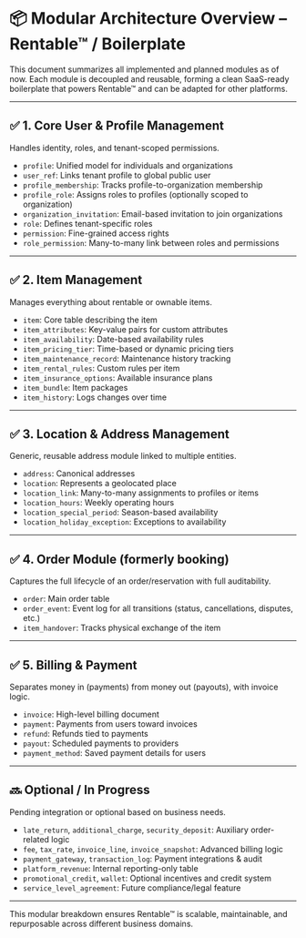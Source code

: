 
# 📦 Modular Architecture Overview – Rentable™ / Boilerplate

This document summarizes all implemented and planned modules as of now. Each module is decoupled and reusable, forming a clean SaaS-ready boilerplate that powers Rentable™ and can be adapted for other platforms.

---

## ✅ 1. Core User & Profile Management

Handles identity, roles, and tenant-scoped permissions.

- `profile`: Unified model for individuals and organizations
- `user_ref`: Links tenant profile to global public user
- `profile_membership`: Tracks profile-to-organization membership
- `profile_role`: Assigns roles to profiles (optionally scoped to organization)
- `organization_invitation`: Email-based invitation to join organizations
- `role`: Defines tenant-specific roles
- `permission`: Fine-grained access rights
- `role_permission`: Many-to-many link between roles and permissions

---

## ✅ 2. Item Management

Manages everything about rentable or ownable items.

- `item`: Core table describing the item
- `item_attributes`: Key-value pairs for custom attributes
- `item_availability`: Date-based availability rules
- `item_pricing_tier`: Time-based or dynamic pricing tiers
- `item_maintenance_record`: Maintenance history tracking
- `item_rental_rules`: Custom rules per item
- `item_insurance_options`: Available insurance plans
- `item_bundle`: Item packages
- `item_history`: Logs changes over time

---

## ✅ 3. Location & Address Management

Generic, reusable address module linked to multiple entities.

- `address`: Canonical addresses
- `location`: Represents a geolocated place
- `location_link`: Many-to-many assignments to profiles or items
- `location_hours`: Weekly operating hours
- `location_special_period`: Season-based availability
- `location_holiday_exception`: Exceptions to availability

---

## ✅ 4. Order Module (formerly booking)

Captures the full lifecycle of an order/reservation with full auditability.

- `order`: Main order table
- `order_event`: Event log for all transitions (status, cancellations, disputes, etc.)
- `item_handover`: Tracks physical exchange of the item

---

## ✅ 5. Billing & Payment

Separates money in (payments) from money out (payouts), with invoice logic.

- `invoice`: High-level billing document
- `payment`: Payments from users toward invoices
- `refund`: Refunds tied to payments
- `payout`: Scheduled payments to providers
- `payment_method`: Saved payment details for users

---

## 🔜 Optional / In Progress

Pending integration or optional based on business needs.

- `late_return`, `additional_charge`, `security_deposit`: Auxiliary order-related logic
- `fee`, `tax_rate`, `invoice_line`, `invoice_snapshot`: Advanced billing logic
- `payment_gateway`, `transaction_log`: Payment integrations & audit
- `platform_revenue`: Internal reporting-only table
- `promotional_credit`, `wallet`: Optional incentives and credit system
- `service_level_agreement`: Future compliance/legal feature

---

This modular breakdown ensures Rentable™ is scalable, maintainable, and repurposable across different business domains.
